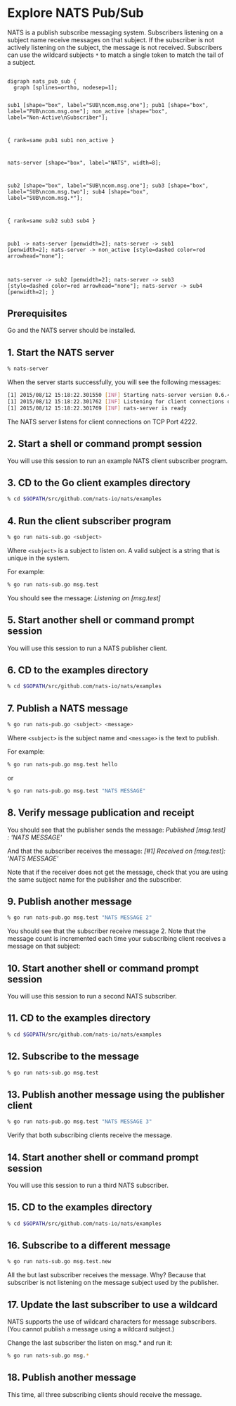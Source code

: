 # Explore NATS Pub/Sub

NATS is a publish subscribe messaging system. Subscribers listening on a subject name receive messages on that subject. If the subscriber is not actively listening on the subject, the message is not received. Subscribers can use the wildcard subjects `*` to match a single token to match the tail of a subject.

<div class="graphviz"><code data-viz="dot">
digraph nats_pub_sub {
  graph [splines=ortho, nodesep=1];

  sub1 [shape="box", label="SUB\ncom.msg.one"];
  pub1 [shape="box", label="PUB\ncom.msg.one"];
  non_active [shape="box", label="Non-Active\nSubscriber"];
  
  {
    rank=same
    pub1 sub1 non_active
  }

  nats-server [shape="box", label="NATS", width=8];

  sub2 [shape="box", label="SUB\ncom.msg.one"];
  sub3 [shape="box", label="SUB\ncom.msg.two"];
  sub4 [shape="box", label="SUB\ncom.msg.*"];

  {
    rank=same
    sub2 sub3 sub4
  }

  pub1 -> nats-server [penwidth=2];
  nats-server -> sub1 [penwidth=2];
  nats-server -> non_active [style=dashed color=red arrowhead="none"];

  nats-server -> sub2 [penwidth=2];
  nats-server -> sub3 [style=dashed color=red arrowhead="none"];
  nats-server -> sub4 [penwidth=2];
}
</code></div>

## Prerequisites

Go and the NATS server should be installed.

## 1. Start the NATS server

```sh
% nats-server
```

When the server starts successfully, you will see the following messages:

```sh
[1] 2015/08/12 15:18:22.301550 [INF] Starting nats-server version 0.6.4
[1] 2015/08/12 15:18:22.301762 [INF] Listening for client connections on 0.0.0.0:4222
[1] 2015/08/12 15:18:22.301769 [INF] nats-server is ready
```

The NATS server listens for client connections on TCP Port 4222.

## 2. Start a shell or command prompt session

You will use this session to run an example NATS client subscriber program.

## 3. CD to the Go client examples directory

```sh
% cd $GOPATH/src/github.com/nats-io/nats/examples
```

## 4. Run the client subscriber program

```sh
% go run nats-sub.go <subject>
```

Where `<subject>` is a subject to listen on. A valid subject is a string that is unique in the system.

For example:

```sh
% go run nats-sub.go msg.test
```

You should see the message: *Listening on [msg.test]*

## 5. Start another shell or command prompt session

You will use this session to run a NATS publisher client.

## 6. CD to the examples directory

```sh
% cd $GOPATH/src/github.com/nats-io/nats/examples
```

## 7. Publish a NATS message

```sh
% go run nats-pub.go <subject> <message>
```

Where `<subject>` is the subject name and `<message>` is the text to publish.

For example:

```sh
% go run nats-pub.go msg.test hello
```

or

```sh
% go run nats-pub.go msg.test "NATS MESSAGE"
```

## 8. Verify message publication and receipt

You should see that the publisher sends the message: *Published [msg.test] : 'NATS MESSAGE'*

And that the subscriber receives the message: *[#1] Received on [msg.test]: 'NATS MESSAGE'*

Note that if the receiver does not get the message, check that you are using the same subject name for the publisher and the subscriber.

## 9. Publish another message

```sh
% go run nats-pub.go msg.test "NATS MESSAGE 2"
```

You should see that the subscriber receive message 2. Note that the message count is incremented each time your subscribing client receives a message on that subject:

## 10. Start another shell or command prompt session

You will use this session to run a second NATS subscriber.

## 11. CD to the examples directory

```sh
% cd $GOPATH/src/github.com/nats-io/nats/examples
```

## 12. Subscribe to the message

```sh
% go run nats-sub.go msg.test
```

## 13. Publish another message using the publisher client

```sh
% go run nats-pub.go msg.test "NATS MESSAGE 3"
```

Verify that both subscribing clients receive the message.

## 14. Start another shell or command prompt session

You will use this session to run a third NATS subscriber.

## 15. CD to the examples directory

```sh
% cd $GOPATH/src/github.com/nats-io/nats/examples
```

## 16. Subscribe to a different message

```sh
% go run nats-sub.go msg.test.new
```

All the but last subscriber receives the message. Why? Because that subscriber is not listening on the message subject used by the publisher.

## 17. Update the last subscriber to use a wildcard

NATS supports the use of wildcard characters for message subscribers. (You cannot publish a message using a wildcard subject.)

Change the last subscriber the listen on msg.* and run it:

```sh
% go run nats-sub.go msg.*
```

## 18. Publish another message

This time, all three subscribing clients should receive the message.
